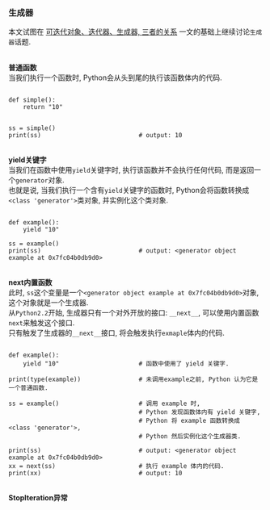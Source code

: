 ### 生成器
本文试图在 [可迭代对象、迭代器、生成器, 三者的关系](./IterableIteratorGenerator.md#生成器(Generator)) 一文的基础上继续讨论`生成器`话题.  

&nbsp;  
**普通函数**  
当我们执行一个函数时, Python会从头到尾的执行该函数体内的代码.   
```python3

def simple():
    return "10"

    
ss = simple()
print(ss)                           # output: 10
``` 

&nbsp;  
**yield关键字**  
当我们在函数中使用`yield`关键字时, 执行该函数并不会执行任何代码, 而是返回一个`generator`对象.  
也就是说, 当我们执行一个含有`yield`关键字的函数时, Python会将函数转换成`<class 'generator'>`类对象, 并实例化这个类对象.  
```python3

def example():
    yield "10"

ss = example()
print(ss)                           # output: <generator object example at 0x7fc04b0db9d0>
```
&nbsp;  
**next内置函数**  
此时, `ss`这个变量是一个`<generator object example at 0x7fc04b0db9d0>`对象, 这个对象就是一个生成器.  
从`Python2.2`开始, 生成器只有一个对外开放的接口: `__next__`, 可以使用内置函数`next`来触发这个接口.  
只有触发了生成器的`__next__`接口, 将会触发执行`exmaple`体内的代码.
```python3

def example():
    yield "10"                      # 函数中使用了 yield 关键字.

print(type(example))                # 未调用example之前, Python 认为它是一个普通函数.

ss = example()                      # 调用 example 时, 
                                    # Python 发现函数体内有 yield 关键字, 
                                    # Python 将 example 函数转换成 <class 'generator'>, 
                                    # Python 然后实例化这个生成器类.
                                    
print(ss)                           # output: <generator object example at 0x7fc04b0db9d0>
xx = next(ss)                       # 执行 example 体内的代码.
print(xx)                           # output: 10
```

&nbsp;  
**StopIteration异常**  


